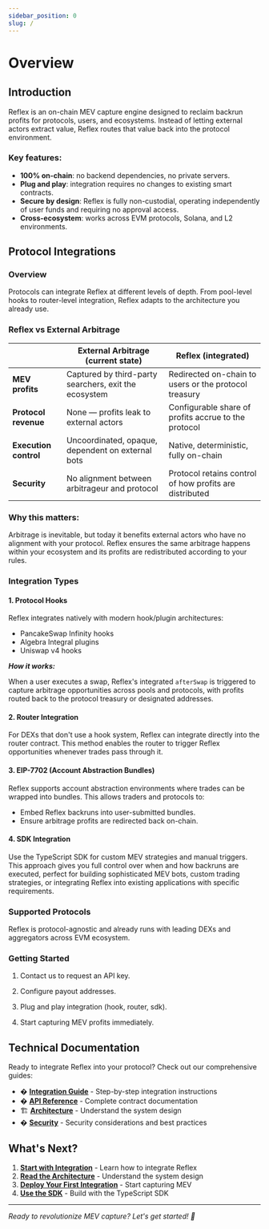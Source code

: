 ```yaml
---
sidebar_position: 0
slug: /
---
```


# Overview

## Introduction

Reflex is an on-chain MEV capture engine designed to reclaim backrun profits for protocols, users, and ecosystems. Instead of letting external actors extract value, Reflex routes that value back into the protocol environment.

### Key features:

- **100% on-chain**: no backend dependencies, no private servers.
- **Plug and play**: integration requires no changes to existing smart contracts.
- **Secure by design**: Reflex is fully non-custodial, operating independently of user funds and requiring no approval access.
- **Cross-ecosystem**: works across EVM protocols, Solana, and L2 environments.

## Protocol Integrations

### Overview

Protocols can integrate Reflex at different levels of depth. From pool-level hooks to router-level integration, Reflex adapts to the architecture you already use.

### Reflex vs External Arbitrage

|                       | External Arbitrage (current state)                    | Reflex (integrated)                                     |
| --------------------- | ----------------------------------------------------- | ------------------------------------------------------- |
| **MEV profits**       | Captured by third-party searchers, exit the ecosystem | Redirected on-chain to users or the protocol treasury   |
| **Protocol revenue**  | None — profits leak to external actors                | Configurable share of profits accrue to the protocol    |
| **Execution control** | Uncoordinated, opaque, dependent on external bots     | Native, deterministic, fully on-chain                   |
| **Security**          | No alignment between arbitrageur and protocol         | Protocol retains control of how profits are distributed |

### Why this matters:

Arbitrage is inevitable, but today it benefits external actors who have no alignment with your protocol. Reflex ensures the same arbitrage happens within your ecosystem and its profits are redistributed according to your rules.

### Integration Types

#### 1. Protocol Hooks

Reflex integrates natively with modern hook/plugin architectures:

- PancakeSwap Infinity hooks
- Algebra Integral plugins
- Uniswap v4 hooks

**_How it works:_**

When a user executes a swap, Reflex's integrated `afterSwap` is triggered to capture arbitrage opportunities across pools and protocols, with profits routed back to the protocol treasury or designated addresses.

#### 2. Router Integration

For DEXs that don't use a hook system, Reflex can integrate directly into the router contract. This method enables the router to trigger Reflex opportunities whenever trades pass through it.

#### 3. EIP-7702 (Account Abstraction Bundles)

Reflex supports account abstraction environments where trades can be wrapped into bundles. This allows traders and protocols to:

- Embed Reflex backruns into user-submitted bundles.
- Ensure arbitrage profits are redirected back on-chain.

#### 4. SDK Integration

Use the TypeScript SDK for custom MEV strategies and manual triggers. This approach gives you full control over when and how backruns are executed, perfect for building sophisticated MEV bots, custom trading strategies, or integrating Reflex into existing applications with specific requirements.

### Supported Protocols

Reflex is protocol-agnostic and already runs with leading DEXs and aggregators across EVM ecosystem.

### Getting Started

1. Contact us to request an API key.

2. Configure payout addresses.

3. Plug and play integration (hook, router, sdk).

4. Start capturing MEV profits immediately.

## Technical Documentation

Ready to integrate Reflex into your protocol? Check out our comprehensive guides:

- � [**Integration Guide**](./technical/integration/overview) - Step-by-step integration instructions
- � [**API Reference**](./technical/api/smart-contracts) - Complete contract documentation
- 🏗️ [**Architecture**](./technical/architecture) - Understand the system design
- � [**Security**](./technical/security) - Security considerations and best practices

## What's Next?

1. **[Start with Integration](./technical/integration/overview)** - Learn how to integrate Reflex
2. **[Read the Architecture](./technical/architecture)** - Understand the system design
3. **[Deploy Your First Integration](./technical/integration/smart-contract)** - Start capturing MEV
4. **[Use the SDK](./technical/integration/sdk-integration)** - Build with the TypeScript SDK

---

_Ready to revolutionize MEV capture? Let's get started! 🚀_
